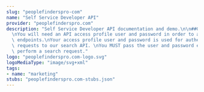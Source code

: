 ```yaml
---
slug: "peoplefinderspro-com"
name: "Self Service Developer API"
provider: "peoplefinderspro.com"
description: "Self Service Developer API documentation and demo.\n\n##Getting Started\n\
  \nYou will need an API access profile user and password in order to access search\
  \ endpoints.\nYour access profile user and password is used for authenticating all\
  \ requests to our search API. \nYou MUST pass the user and password each time you\
  \ perform a search request."
logo: "peoplefinderspro.com-logo.svg"
logoMediaType: "image/svg+xml"
tags:
- name: "marketing"
stubs: "peoplefinderspro.com-stubs.json"
---
```

